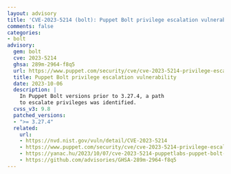 ```yaml
---
layout: advisory
title: 'CVE-2023-5214 (bolt): Puppet Bolt privilege escalation vulnerability'
comments: false
categories:
- bolt
advisory:
  gem: bolt
  cve: 2023-5214
  ghsa: 289m-2964-f8q5
  url: https://www.puppet.com/security/cve/cve-2023-5214-privilege-escalation-puppet-bolt
  title: Puppet Bolt privilege escalation vulnerability
  date: 2023-10-06
  description: |
    In Puppet Bolt versions prior to 3.27.4, a path
    to escalate privileges was identified.
  cvss_v3: 9.8
  patched_versions:
  - ">= 3.27.4"
  related:
    url:
    - https://nvd.nist.gov/vuln/detail/CVE-2023-5214
    - https://www.puppet.com/security/cve/cve-2023-5214-privilege-escalation-puppet-bolt
    - https://yanac.hu/2023/10/07/cve-2023-5214-puppetlabs-puppet-bolt-up-to-3-27-3-privileges-management
    - https://github.com/advisories/GHSA-289m-2964-f8q5
---
```

